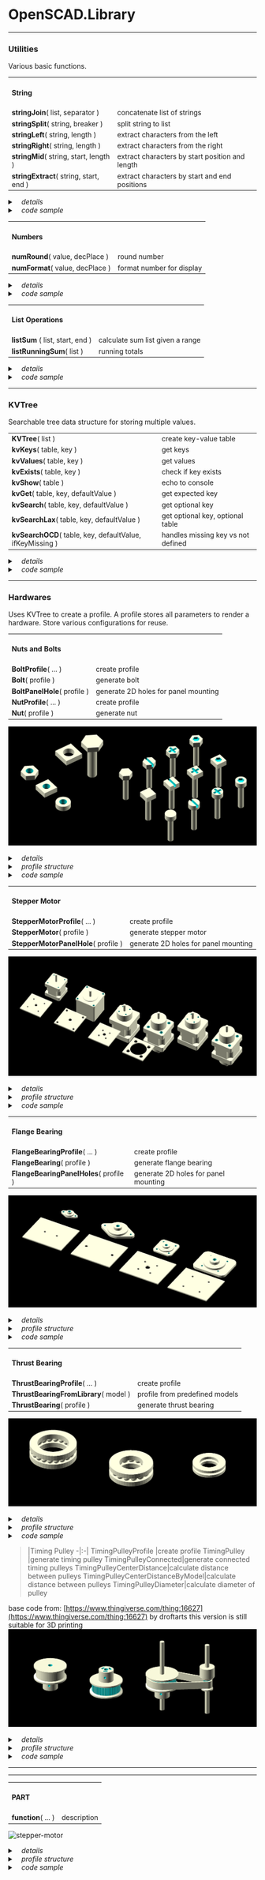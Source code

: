# OpenSCAD.Library
---

### Utilities
Various basic functions.

<!--section Utilities.String-->
<table>
<tr><td colspan="2"><h4>String</h4></td></tr>
<tr><td><b>stringJoin</b>( list, separator )      </td><td>concatenate list of strings</td></tr>
<tr><td><b>stringSplit</b>( string, breaker )     </td><td>split string to list</td></tr>
<tr><td><b>stringLeft</b>( string, length )       </td><td>extract characters from the left</td></tr>
<tr><td><b>stringRight</b>( string, length )      </td><td>extract characters from the right</td></tr>
<tr><td><b>stringMid</b>( string, start, length ) </td><td>extract characters by start position and length</td></tr>
<tr><td><b>stringExtract</b>( string, start, end )</td><td>extract characters by start and end positions</td></tr>
</table>

<details function>
  <summary>&nbsp; &nbsp;<i>details</i></summary>
<table>
<tr><td colspan="2"><h4>stringJoin( list, separator )
<tr><td>list          <td>list of strings
<tr><td>separator = ""<td>optional separator between items
<tr><td><b><i>return  <td>string
</table>
<table>
<tr><td colspan="2"><h4>stringSplit( string, breaker )
<tr><td>string       <td>string to split
<tr><td>breaker = "."<td>breaker to use to separate each substring
<tr><td><b><i>return <td>list of string
</table>
<table>
<tr><td colspan="2"><h4>stringLeft( string, length )
<tr><td>string      <td>string to extract from
<tr><td>length      <td>number of characters to extract from the left
<tr><td><b><i>return<td>string
</table>
<table>
<tr><td colspan="2"><h4>stringRight( string, length )
<tr><td>string      <td>string to extract from
<tr><td>length      <td>number of characters to extract from the right
<tr><td><b><i>return<td>string
</table>
<table>
<tr><td colspan="2"><h4>stringMid( string, start, length )
<tr><td>string      <td>string to extract from
<tr><td>start = 0   <td>starting character position to extract
<tr><td>length      <td>number of characters to extract
<tr><td><b><i>return<td>string
</table>
<table>
<tr><td colspan="2"><h4>stringExtract( string, start, end )
<tr><td>string      <td>string to extract from
<tr><td>start = 0   <td>starting character position to extract
<tr><td>end         <td>ending character position to extract
<tr><td><b><i>return<td>string
</table>

</details>

<details code>
  <summary>&nbsp; &nbsp;<i>code sample</i></summary>

```
echo("\n\n stringJoin(list,separator=\".\"):");
a = [ "apple", "banana", "carrot" ];
echo( str       ( a      ) ); // ["apple","banana","carrot"]
echo( stringJoin( a      ) ); // "applebananacarrot"
echo( stringJoin( a, "-" ) ); // "apple-banana-carrot"
b = [ 1, 22, 333 ];
echo( stringJoin( b      ) ); // "122333"
echo( stringJoin( b, "-" ) ); // "1-22-333"

echo("\n\n stringSplit(string,breaker=\".\"):");
echo( stringSplit( "apple"        , "." ) );   // ["apple"]
echo( stringSplit( "a.bb.ccc.dddd", "." ) );   // ["a","bb","ccc","dddd"]

echo("\n\n stringLeft(string,length):");       // "television"
echo(    stringLeft( "television", 1 ) );      // "t"
echo(    stringLeft( "television", 4 ) );      // "tele"

echo("\n\n stringRight(string,length):");      // "television"
echo(   stringRight( "television", 4 ) );      //       "sion"
echo(   stringRight( "television", 6 ) );      //     "vision"

echo("\n\n stringMid(string,start,length):");  // "television"
echo(     stringMid( "television", 0, 4 ) );   // "tele"
echo(     stringMid( "television", 4, 6 ) );   //     "vision"
echo(     stringMid( "television", 4, 5 ) );   //     "visio"

echo("\n\n stringExtract(string,start,end):"); // "television"
echo( stringExtract( "television", 0, 3 ) );   // "tele"
echo( stringExtract( "television", 4, 9 ) );   //     "vision"
echo( stringExtract( "television", 4, 5 ) );   //     "vi"
```
</details>
<!--/section-->

<!--section Utilities.Numbers-->
<table>
<tr><td colspan="2"><h4>Numbers</h4></td></tr>
<tr><td><b>numRound</b>( value, decPlace ) </td><td>round number
<tr><td><b>numFormat</b>( value, decPlace )</td><td>format number for display
</table>

<details function>
  <summary>&nbsp; &nbsp;<i>details</i></summary>
<table>
<tr><td colspan="2"><h4>numRound( value, decPlace=2 )
<tr><td>value       <td>number to round
<tr><td>decPlace = 2<td>decimal places to round to
<tr><td><b><i>return<td>number
</table>
<table>
<tr><td colspan="2"><h4>numFormat( value, decPlace=2, pos1000=3, sep1000=",", decPoint="." )
<tr><td>value         <td>number to format
<tr><td>decPlace = 2  <td>decimal places to round to
<tr><td>pos1000 = 3   <td>number of digits for 'thousand' separator
<tr><td>sep1000 = "," <td>character for 'thousand' separator
<tr><td>decPoint = "."<td>character for decimal point
<tr><td><b><i>return  <td>string
</table>
</details>

<details code>
  <summary>&nbsp; &nbsp;<i>code sample</i></summary>

```
echo("\n\n numRound(value,decPlace=2):");
echo( numRound( 123.45678     ) ); // 123.46
echo( numRound( 123.45678,  0 ) ); // 123
echo( numRound( 123.45678,  1 ) ); // 123.5
echo( numRound( 123.45678, -1 ) ); // 120
echo( numRound( 123.45678, -2 ) ); // 100

echo("\n\n numFormat(value,decPlace=2):");
n = 123456789.123456789;
echo( numFormat( n                               ) ); // "123,456,789.12"
echo( numFormat( n, 4                            ) ); // "123,456,789.1235"
echo( numFormat( n,    sep1000="`", decPoint="-" ) ); // "123`456`789-12"
echo( numFormat( n, 4, pos1000=4                 ) ); // "1,2345,6789.1235"
```
</details>

<!--/section-->

<!--section Utilities.List Operations-->

<table>
<tr><td colspan="2"><h4>List Operations</h4></td></tr>
<tr><td><b>listSum       </b>( list, start, end )</td><td>calculate sum list given a range
<tr><td><b>listRunningSum</b>( list )            </td><td>running totals
</table>

<details function>
  <summary>&nbsp; &nbsp;<i>details</i></summary>
<table>
<tr><td colspan="2"><h4>listSum( list, start=0, end )
<tr><td>list        <td>list of numbers
<tr><td>start = 0   <td>starting position to sum
<tr><td>end         <td>ending position to sum
<tr><td><b><i>return<td>number
</table>
<table>
<tr><td colspan="2"><h4>listRunningSum( list )
<tr><td>list        <td>list of numbers
<tr><td><b><i>return<td>list of numbers, output[n]=sum(input[0]:input[n])
</table>
</details>

<details code>
  <summary>&nbsp; &nbsp;<i>code sample</i></summary>

```
echo("\n\n listSum(list,start=0,end):");
a=[1,2,3,4,5];
echo( listSum(a          )); // 15
echo( listSum(a,   2,  3 )); // 7
echo( listSum(a,   2     )); // 12
echo( listSum(a,   2, 10 )); // 12
echo( listSum(a,   0,  3 )); // 10
echo( listSum(a, -10,  3 )); // 10
echo( listSum(a,   2,  0 )); // undef
echo( listSum(a,  10, 20 )); // undef

echo("\n\n listRunningSum(list):");
echo( listRunningSum(a) );   // [1, 3, 6, 10, 15]
```
</details>
<!--/section-->

---
### KVTree
Searchable tree data structure for storing multiple values.

<!--section Key-Value-->
<table>
<tr><td><b>KVTree</b>( list )</td><td>create key-value table</td></tr>
<tr><td><b>kvKeys</b>( table, key )</td><td>get keys</td></tr>
<tr><td><b>kvValues</b>( table, key )</td><td>get values</td></tr>
<tr><td><b>kvExists</b>( table, key )</td><td>check if key exists</td></tr>
<tr><td><b>kvShow</b>( table )</td><td>echo to console</td></tr>
<tr><td><b>kvGet</b>( table, key, defaultValue )</td><td>get expected key</td></tr>
<tr><td><b>kvSearch</b>( table, key, defaultValue )</td><td>get optional key</td></tr>
<tr><td><b>kvSearchLax</b>( table, key, defaultValue )</td><td>get optional key, optional table</td></tr>
<tr><td><b>kvSearchOCD</b>( table, key, defaultValue, ifKeyMissing )</td><td>handles missing key vs not defined</td></tr>
</table>

<details function>
  <summary>&nbsp; &nbsp;<i>details</i></summary>

<table>
<tr><td colspan="2"><h4>KVTree( list )
<tr><td>list        <td>list of key, value pairs
<tr><td><b><i>return<td>KVTree table (list)
</table>
<table>
<tr><td colspan="2"><h4>kvKeys( table, key )
<tr><td>table       <td>KVTree table
<tr><td>key         <td>if specified, returns the keys of of table[key] instead
<tr><td><b><i>return<td>list of keys
</table>
<table>
<tr><td colspan="2"><h4>kvValues( table, key )
<tr><td>table       <td>KVTree table
<tr><td>key         <td>if specified, returns the values of table[key] instead
<tr><td><b><i>return<td>list of values
</table>
<table>
<tr><td colspan="2"><h4>kvExists( table, key )
<tr><td>table       <td>KVTree table
<tr><td>key         <td>key to check for
<tr><td><b><i>return<td>boolean
</table>
<table>
<tr><td colspan="2"><h4>kvShow( table )
<tr><td>table       <td>KVTree table to display on console
</table>
<table>
<tr><td colspan="2"><h4>kvGet( table, key, defaultValue )
<tr><td>table       <td>KVTree table
<tr><td>key         <td>key to get
<tr><td>defaultValue<td>return if value found is undef
<tr><td><b><i>return<td>value from key
</table>
<table>
<tr><td colspan="2"><h4>kvSearch( table, key, defaultValue )
<tr><td>table       <td>KVTree table
<tr><td>key         <td>key to get
<tr><td>defaultValue<td>return if missing key or value found is undef
<tr><td><b><i>return<td>value from key
</table>
<table>
<tr><td colspan="2"><h4>kvSearchLax( table, key, defaultValue )
<tr><td>table       <td>KVTree table
<tr><td>key         <td>key to get
<tr><td>defaultValue<td>return if no table, missing key or value found is undef
<tr><td><b><i>return<td>value from key
</table>
<table>
<tr><td colspan="2"><h4>kvSearchOCD( table, key, defaultValue, ifKeyMissing )
<tr><td>table       <td>KVTree table
<tr><td>key         <td>key to get
<tr><td>defaultValue<td>return if value found is undef
<tr><td>ifKeyMissing<td>return if key is missing
<tr><td><b><i>return<td>value from key
</table>
<br>

| Version       | Invalid Table | Key is undef | Missing Key  | Value is undef |
| :------------ | :-----------: | :----------: | :----------: | :------------: |
| kvGet()       | ERROR         | ERROR        | ERROR        | defaultValue   |
| kvSearch()    | ERROR         | defaultValue | defaultValue | defaultValue   |
| kvSearchLax() | defaultValue  | defaultValue | defaultValue | defaultValue   |
| kvSearchOCD() | ERROR         | defaultValue | ifMissingKey | defaultValue   |

</details>

<details code>
  <summary>&nbsp; &nbsp;<i>code sample</i></summary>

```
table = KeyValue([
    "solo"   , 0,
    "notSure", undef,
    "fruit"  , KeyValue([ "apple", 1,      "banana", 2,       "carrot", 3     ]),
    "color"  , KeyValue([ "red"  , "meat", "green" , "grass", "blue"  , "sky" ]),
    "animal" , KeyValue([
        "dog"  , KeyValue([
            "breed", KeyValue([ "poodle",  10, "chihuahua", 20 ]),
            "color", KeyValue([ "white",   30, "brown",     40 ]) ]),
        "cat"  , KeyValue([
            "breed", KeyValue([ "siamese", 50, "persian",   60 ]),
            "color", KeyValue([ "cream",   70, "lilac",     80 ]) ]) ]),
    "model", "ABC123"
]);

echo( "\n\n ECHO: kvEcho()" );
kvEcho( table );

echo( "\n\n KEYS/VALUES: kvKeys()/kvValues()" );
echo( kvKeys  ( table ) );          // ["solo", "notSure", "fruit", "color", "animal", "model"]
echo( kvKeys  ( table, "color" ) ); // ["red", "green", "blue"]
echo( kvValues( table, "fruit" ) ); // [1, 2, 3]

echo( "\n\n KEYS EXISTS: kvExists()" );
echo( kvExists( table, "solo" ) );                    // true
echo( kvExists( table, "animal.dog.breed.poodle" ) ); // true
echo( kvExists( table, "animal.dog.breed.bulldog" ) ); // false

echo( "\n\n EXPECTED KEYS: kvGet()" );
echo( kvGet( table, "solo" ) );                   // 0
echo( kvGet( table, "notSure" ) );                // undef
echo( kvGet( table, "fruit.apple" ) );            // 1
echo( kvGet( table, "color.green" ) );            // "grass"
echo( kvGet( table, "animal.dog.color.white" ) ); // 30
echo( kvGet( table, "model" ) );                  // "ABC123"
//echo( kvGet( table, "missingKey" ) );           // ERROR: "[missingKey] missing"
//echo( kvGet( table, "fruit.dragon" ) );         // ERROR: "[dragon] in [fruit.dragon] missing"

echo( "\n\n INNER TABLE:" );
animalTable = kvGet( table, "animal" );
echo( kvGet( animalTable, "cat.breed.siamese" ) );         // 50

echo( "\n\n DEFAULT VALUES:" );
echo( kvGet( table, "notSure" ) );                         // undef
echo( kvGet( table, "notSure",      defaultValue=true ) ); // true
//echo( kvGet( table, "missingKey", defaultValue=1 ) );    // ERROR: "[missingKey] missing"

echo( "\n\n OPTIONAL KEYS: kvSearch()" );
echo( kvSearch( table, "missingKey" ) );                   // undef
echo( kvSearch( table, "animal.dragon" ) );                // undef
echo( kvSearch( table, "Model" ) );                        // undef

echo( kvSearch( table, "missingKey", defaultValue=123 ) ); // 123
echo( kvSearch( table, "notSure",    defaultValue=123 ) ); // 123
//echo( kvSearch( undef, "notSure",  defaultValue=123 ) ); // ERROR: "table not specified"

echo( "\n\n OPTIONAL TABLE: kvSearchLax()" );
echo( kvSearchLax( undef        ) );                       // undef
echo( kvSearchLax( table, undef ) );                       // undef

echo( "\n\n MISSING vs UNDEF: kvSearchOCD()" );
echo( kvSearchOCD( table, "missingKey", defaultValue="dunno"                         ) ); //  undef
echo( kvSearchOCD( table, "notSure"   , defaultValue="dunno"                         ) ); // "dunno"
echo( kvSearchOCD( table, "missingKey",                       ifKeyMissing="missing" ) ); // "missing"
echo( kvSearchOCD( table, "notSure"   ,                       ifKeyMissing="missing" ) ); //  undef
echo( kvSearchOCD( table, "missingKey", defaultValue="dunno", ifKeyMissing="missing" ) ); // "missing"
echo( kvSearchOCD( table, "notSure"   , defaultValue="dunno", ifKeyMissing="missing" ) ); // "dunno"

echo( "\n\n FUNCTION" );
mathPack = KeyValue([
    "+", function(x,y) x+y,
    "-", function(x,y) x-y,
    "x", function(x,y) x*y,
    "/", function(x,y) x/y
]);
echo( kvGet(mathPack,"+")(10,20) ); // 30
echo( kvGet(mathPack,"x")(10,20) ); // 200     
```
Console for kvEcho():
```
solo: 0
notSure: <undef>
fruit =
   apple: 1
   banana: 2
   carrot: 3
color =
   red: "meat"
   green: "grass"
   blue: "sky"
animal =
   dog =
      breed =
         poodle: 10
         chihuahua: 20
      color =
         white: 30
         brown: 40
   cat =
      breed =
         siamese: 50
         persian: 60
      color =
         cream: 70
         lilac: 80
model: "ABC123"
```
</details>
<!--/section-->

---
### Hardwares
Uses KVTree to create a profile. A profile stores all parameters to render a hardware. Store various configurations for reuse.

<!--section Stepper Motor-->
<table>
<tr><td colspan="2"><h4>Nuts and Bolts</h4></td></tr>
<tr><td><b>BoltProfile</b>( ... )</td><td>create profile</td></tr>
<tr><td><b>Bolt</b>( profile )</td><td>generate bolt</td></tr>
<tr><td><b>BoltPanelHole</b>( profile )</td><td>generate 2D holes for panel mounting</td></tr>
<tr><td><b>NutProfile</b>( ... )</td><td>create profile</td></tr>
<tr><td><b>Nut</b>( profile )</td><td>generate nut</td></tr>
</table>

![photo](/images/nuts-bolts.png)
<details function>
  <summary>&nbsp; &nbsp;<i>details</i></summary>

<table>
<tr><td colspan="3"><h4>BoltProfile( ... )</td></tr>
<tr><td>model           <td>        <td>user defined model name
<tr><td>shape = "hex"   <td>        <td>shape of head: "hex", "square" or "round"
<tr><td>feature = "none"<td>        <td>feature on head: "none", "minus", "plus" or "hex"
<tr><td>shaftDiameter   <td>&#10004;<td>shaft diameter
<tr><td>length          <td>&#10004;<td>length, exclusing head
<tr><td>headDiameter    <td>&#10004;<td>head diameter
<tr><td>headThickness   <td>&#10004;<td>head thickness
<tr><td colspan="2"><b><i>return    <td>KVTree profile
</table>
<table>
<tr><td colspan="3"><h4>Bolt( profile )
<tr><td>profile<td>&#10004;<td>bolt profile to display
</table>
<table>
<tr><td colspan="3"><h4>BoltPanelHole( profile )
<tr><td>profile<td>&#10004;<td>bolt profile to generate panel holes for
</table>

<table>
<tr><td colspan="3"><h4>NutProfile( ... )</td></tr>
<tr><td>model        <td>        <td>user defined model name
<tr><td>shape = "hex"<td>        <td>shape of head: "hex", "square" or "round"
<tr><td>boltDiameter <td>&#10004;<td>inside diameter
<tr><td>nutDiameter  <td>&#10004;<td>outside diameter
<tr><td>thickness    <td>&#10004;<td>thickness
<tr><td colspan="2"><b><i>return<td>KVTree profile
</table>
<table>
<tr><td colspan="3"><h4>Nut( profile )
<tr><td>profile<td>&#10004;<td>nut profile to display
</table>
</details>

<details structure>
  <summary>&nbsp; &nbsp;<i>profile structure</i></summary>

```
type: "bolt"
model: "esV"
diameter: 5
length: 20
head =
   shape: "hex"
   diameter: 10
   thickness: 3
   feature: "none"
```
```
type: "nut"
model: "ella"
shape: "hex"
boltDiameter: 5
nutDiameter: 8
thickness: 3"
```
</details>

<details code>
  <summary>&nbsp; &nbsp;<i>code sample</i></summary>

```
profile = BoltProfile(
    shape         = "hex",  // "hex" | "square" | "round" 
    feature       = "none", // "none" | "minus" | "plus" | "hex"
    shaftDiameter = 5,
    length        = 20,
    headDiameter  = 10,
    headThickness = 3 );
Bolt( profile );

translate( [0,-15,0] )
    linear_extrude( 3 )
    difference() {
        square( [10,10], center=true );
        BoltPanelHole( profile );
    }

translate( [30,0,0] ) {
                          featureVariation( "hex" );
    translate( [20,0,0] ) featureVariation( "square" );
    translate( [40,0,0] ) featureVariation( "round" );
}

translate( [0,-40,0] ) {
    nut1 = NutProfile( shape="hex",    boltDiameter=5, nutDiameter=8, thickness=3 );
    nut2 = NutProfile( shape="square", boltDiameter=5, nutDiameter=8, thickness=3 );
    nut3 = NutProfile( shape="round",  boltDiameter=5, nutDiameter=8, thickness=3 );
                          Nut( nut1 );
    translate( [10,0,0] ) Nut( nut2 );
    translate( [20,0,0] ) Nut( nut3 );
}

module featureVariation( shape ) {
    b1 = BoltProfile( shape=shape, shaftDiameter=3, length=15, headDiameter=6, headThickness=3 );
    Bolt( b1 );
    translate( [0,15,0] ) {
        b2 = BoltProfile( shape=shape, feature="minus", shaftDiameter=3, length=15, headDiameter=6, headThickness=3 );
        Bolt( b2 );
    }
    translate( [0,30,0] ) {
        b3 = BoltProfile( shape=shape, feature="plus", shaftDiameter=3, length=15, headDiameter=6, headThickness=3 );
        Bolt( b3 );
    }
    translate( [0,45,0] ) {
        b4 = BoltProfile( shape=shape, feature="hex", shaftDiameter=3, length=15, headDiameter=6, headThickness=3 );
        Bolt( b4 );
    }
}
```
</details>

<!--/section-->

<!--section Stepper Motor-->
<table>
<tr><td colspan="2"><h4>Stepper Motor</h4></td></tr>
<tr><td><b>StepperMotorProfile</b>( ... )</td><td>create profile</td></tr>
<tr><td><b>StepperMotor</b>( profile )</td><td>generate stepper motor</td></tr>
<tr><td><b>StepperMotorPanelHole</b>( profile )</td><td>generate 2D holes for panel mounting</td></tr>
</table>

![photo](/images/stepper-motor.png)

<details function>
  <summary>&nbsp; &nbsp;<i>details</i></summary>

<table>
<tr><td colspan="3"><h4>StepperMotorProfile( ... )</td></tr>
<tr><td>model              <td>        <td>user defined model name
<tr><td>nemaModel          <td>1A      <td>use info from NEMA model (unless overridden)
<tr><td>bodyDiameter       <td>1B      <td>width and depth of the motor
<tr><td>bodyLength         <td>1B      <td>length excluding shafts and cylinders
<tr><td>shaftDiameter      <td>1B      <td>shaft diameter
<tr><td>shaftLength        <td>1B      <td>shaft length
<tr><td>boltProfile        <td>2A      <td>use info from bolt profile (unless overridden)
<tr><td>boltDiameter       <td>2B      <td>bolt diameter
<tr><td>boltLength         <td>2B      <td>bolt length
<tr><td>boltToBoltDistance <td>&#10004;<td>distance between bolts
<tr><td>frontCylinder      <td>        <td>list [ diameter, height ]
<tr><td>backCylinder       <td>        <td>list [ diameter, height ]
<tr><td>flangeThickness    <td>        <td>list [ upper height, lower height ]
<tr><td>bodyTaper          <td>        <td>taper on body between flanges
<tr><td>overallTaper       <td>        <td>taper on motor body
<tr><td>backShaftLength = 0<td>        <td>length of shaft at the back
<tr><td>panelHoleDiameter  <td>        <td>size of center hole for panel mounting the motor
<tr><td colspan="2"><b><i>return<td>KVTree profile
</table>
<table>
<tr><td colspan="3"><h4>StepperMotor( profile )
<tr><td>profile<td>&#10004;<td>stepper motor profile to display
</table>
<table>
<tr><td colspan="3"><h4>StepperMotorPanelHole( profile )
<tr><td>profile<td>&#10004;<td>stepper motor profile to generate panel holes for
</table>
</details>

<details structure>
  <summary>&nbsp; &nbsp;<i>profile structure</i></summary>

```
type: "stepper motor"
model: "Wantai 57BYGH420-2"
nema: ""
bodyDiameter: 56.4
length =
   all: 77
   body: 57.6
   bodyOnly: 56
   frontCylinder: 1.6
   backCylinder: 0
   shaft: 19.4
   backShaft: 0
   frontFlange: 4.8
   backFlange: 0
shaft =
   diameter: 6.35
   length: 19.4
backShaft =
   diameter: 6.35
   length: 0
bolt =
   diameter: 5
   length: 10
   distance: 47.14
panelHole: 8.35
frontCylinder =
   diameter: 38.1
   length: 1.6
backCylinder =
   diameter: 0
   length: 0
taper =
   overall: 2.82
   body: 1
```
</details>

<details code>
  <summary>&nbsp; &nbsp;<i>code sample</i></summary>

```
profile1 = StepperMotorProfile( nemaModel="NEMA17" );
PartAndPanel() {
    StepperMotor( profile1 );
    StepperMotorPanelHoles( profile1 );
};

// custom size
// https://www.sparkfun.com/products/13656 ==> Wantai 57BYGH420-2
// https://www.openimpulse.com/blog/wp-content/uploads/wpsc/downloadables/57BYGH420-Stepper-Motor-Datasheet.pdf
profile2 = StepperMotorProfile(
    model           = "Wantai 57BYGH420-2",
    bodyDiameter    = 56.4,
    bodyLength      = 56,
    shaftDiameter   = 6.35,
    shaftLength     = 21-1.6,
    boltDiameter    = 5,
    boltLength      = 10,
    boltDistance    = 47.14,
    frontCylinder   = [ 38.1, 1.6 ], // diameter, height
    flangeThickness = [  4.8,   0 ], // upper, lower
    bodyTaper       = 1 );
translate( [100,0,0] )
PartAndPanel() {
    StepperMotor( profile2 );
    StepperMotorPanelHoles( profile2, enlargeBolt=3 );
};
kvEcho( profile2 );

// with gear, bolts on gear
profile3 = StepperMotorProfile(
    nemaModel     = "NEMA23",
    boltDistance  = 20,
    frontCylinder = [40,20]
);
translate( [200,0,0] )
PartAndPanel() {
    StepperMotor( profile3 );
    StepperMotorPanelHoles( profile3 );
};
    
// with gear, bolts on body, back cylinder and shaft
// bigger panel hole
profile4 = StepperMotorProfile(
    nemaModel          = "NEMA23",
    boltDiameter       = 8,
    boltLength         = 25+8,    // go below frontCylinderLength
    boltDistance       = 38,
    frontCylinder      = [40,25],
    backCylinder       = [40,20],
    panelHoleDiameter  = 40+2,    // larger than frontCylinderDiameter
    backShaftLength    = 20 );
translate( [300,0,0] ) {
    // position to upper flange
    translate( [0,0, kvGet(profile4,"length.frontCylinder")] )
        StepperMotor( profile4 );
    translate( [0,-100,0] ) PanelOnly()
        StepperMotorPanelHoles( profile4 );
}

// position to lower shaft
translate( [400,0,0] ) {
    translate( [0,0,kvGet(profile3,"length.body")] )
        StepperMotor( profile3 );
}

// position to bottom of body, excluding lower cylinder
translate( [500,0,0] ) {
    translate( [0,0,kvGet(profile4,"length.body")-kvGet(profile4,"length.backCylinder")] )
        StepperMotor( profile4 );
}

module PartAndPanel() {
    children(0);
    translate( [0,-100,0] )
        PanelOnly() children(1);
}
module PanelOnly() {
    linear_extrude( 3 )
    difference() {
        square( [60,60], center=true );
        children();
    }
}
```
</details>

<!--/section-->


<!--section Hardware.FlangeBearing-->
<table>
<tr><td colspan="2"><h4>Flange Bearing</h4></td></tr>
<tr><td><b>FlangeBearingProfile</b>( ... )</td><td>create profile</td></tr>
<tr><td><b>FlangeBearing</b>( profile )</td><td>generate flange bearing</td></tr>
<tr><td><b>FlangeBearingPanelHoles</b>( profile )</td><td>generate 2D holes for panel mounting</td></tr>
</table>

![photo](/images/bearing-flange.png)

<details function>
  <summary>&nbsp; &nbsp;<i>details</i></summary>

<table>
<tr><td colspan="3"><h4>FlangeBearingProfile( ... )</td></tr>
<tr><td>model           <td>        <td>user defined model name
<tr><td>shaftDiameter   <td>&#10004;<td>shaft diameter
<tr><td>boltDiameter = 5<td>        <td>size of bolts
<tr><td>boltDistance    <td>&#10004;<td>bolt to bolt distance
<tr><td>boltCount = 2   <td>        <td>number of bolts, 2 or 4 only
<tr><td>height          <td>&#10004;<td>height of central part
<tr><td>ringHeight      <td>        <td>height of ring around the center
<tr><td>baseHeight      <td>        <td>thickness of base
<tr><td>width           <td>        <td>overall width
<tr><td>depth           <td>        <td>overall depth
<tr><td colspan="2"><b><i>return<td>KVTree profile
</table>
<table>
<tr><td colspan="3"><h4>FlangeBearing( profile )
<tr><td>profile<td>&#10004;<td>flange bearing profile to display
</table>
<table>
<tr><td colspan="3"><h4>FlangeBearingPanelHoles( profile )
<tr><td>profile<td>&#10004;<td>flange bearing profile to generate panel holes for
</table>
</details>

<details structure>
  <summary>&nbsp; &nbsp;<i>profile structure</i></summary>

```
type: "flange bearing"
model: "FB-100"
shaftDiameter: 10
bolt =
   diameter: 5
   distance: 50
   count: 4
width: 100
depth: 80
height =
   center: 32
   ring: 25
   base: 10
```
</details>

<details code>
  <summary>&nbsp; &nbsp;<i>code sample</i></summary>

```
profile2a = FlangeBearingProfile(
    shaftDiameter =  8,
    boltDistance  = 37,
    height        = 12 );
PartAndPanel() {
    FlangeBearing( profile2a );
    FlangeBearingPanelHole( profile2a );
}

profile2b = FlangeBearingProfile(
    shaftDiameter =  10,
    boltDiameter  =   5, 
    boltDistance  =  80,
    boltCount     =   2, 
    height        =  20,
    width         = 100,
    depth         =  60 );
translate( [150,0,0] )
PartAndPanel() {
    FlangeBearing( profile2b );
    FlangeBearingPanelHole( profile2b, enlargeBolt=3 );
}

profile4a = FlangeBearingProfile( 
    shaftDiameter =  8,
    boltDistance  = 37,
    boltCount     =  4, 
    height        = 12 );
translate( [300,0,0] )
PartAndPanel() {
    FlangeBearing( profile4a );
    FlangeBearingPanelHole( profile4a, omitCenterHole=false, enlargeShaft=5 );
}

profile4b = FlangeBearingProfile(
    shaftDiameter =  10,
    boltDiameter  =   5,
    boltDistance  =  50,
    boltCount     =   4, 
    height        =  32,
    ringHeight    =  25, 
    baseHeight    =  10,
    width         = 100,
    depth         =  80 );
translate( [450,0,0] )
PartAndPanel() {
    FlangeBearing( profile4b );
    FlangeBearingPanelHole( profile4b );
}

module PartAndPanel() {
    children(0);
    translate( [0,-100,0] )
        linear_extrude( 3 )
        difference() {
            square( [120,100], center=true );
            children(1);
        }
}
```
</details>
<!--/section-->

<!--section Hardware.Thrust Bearing-->
<table>
<tr><td colspan="2"><h4>Thrust Bearing</h4></td></tr>
<tr><td><b>ThrustBearingProfile</b>( ... )</td><td>create profile</td></tr>
<tr><td><b>ThrustBearingFromLibrary</b>( model )</td><td>profile from predefined models</td></tr>
<tr><td><b>ThrustBearing</b>( profile )</td><td>generate thrust bearing</td></tr>
</table>

![stepper-motor](/images/bearing-thrust.png)

<details function>
  <summary>&nbsp; &nbsp;<i>details</i></summary>

<table>
<tr><td colspan="3"><h4>ThrustBearingProfile( ... )</td></tr>
<tr><td>model       <td>        <td>user defined model name
<tr><td>ID          <td>&#10004;<td>outside diameter
<tr><td>OD          <td>&#10004;<td>inside diameter
<tr><td>thickness   <td>&#10004;<td>thickness
<tr><td colspan="2"><b><i>return<td>KVTree profile
</table>
<table>
<tr><td colspan="3"><h4>ThrustBearingFromLibrary( model )
<tr><td>model<td>&#10004;<td>commercial name of thrust bearing, see source code
<tr><td colspan="2"><b><i>return<td>profile from predefined modes (see source code)
</table>
<table>
<tr><td colspan="3"><h4>ThrustBearing( profile )
<tr><td>profile<td>&#10004;<td>thrust bearing profile to display
</table>
</details>

<details structure>
  <summary>&nbsp; &nbsp;<i>profile structure</i></summary>

```
type: "thrust bearing"
model: "51102"
ID: 15
OD: 28
thickness: 9
```
</details>

<details code>
  <summary>&nbsp; &nbsp;<i>code sample</i></summary>

```
profile1 = ThrustBearingProfile(
    model="dunkin", ID=20, OD=30, thickness=10 );
ThrustBearing( profile1 );

profile2 = ThrustBearingFromLibrary( "51102" );
translate( [50,0,-kvGet(profile2,"thickness")] )
    ThrustBearing( profile2 );

profile3 = ThrustBearingFromLibrary( "F12-21M" );
translate( [100,0,0] )
    ThrustBearing( profile3, omitBalls=true );
```
</details>

>|Timing Pulley
-|:-|
TimingPulleyProfile  |create profile
TimingPulley         |generate timing pulley
TimingPulleyConnected|generate connected timing pulleys
TimingPulleyCenterDistance|calculate distance between pulleys
TimingPulleyCenterDistanceByModel|calculate distance between pulleys
TimingPulleyDiameter|calculate diameter of pulley

<!--/section-->

<!--section Hardware.Timing Pulley-->
<!--
<table>
<tr><td colspan="2"><h4>Timing Pulley</h4>
</h4></td></tr>
<tr><td><b>TimingPulleyProfile</b>( ... )</td><td>create profile</td></tr>
<tr><td><b>TimingPulley</b>( profile )</td><td>generate timing pulley</td></tr>
<tr><td><b>TimingPulleyConnected</b>( profile1, profile2, beltLength )</td><td>generate connected timing pulleys</td></tr>
<tr><td><b>TimingPulleyCenterDistance</b>( profile1, profile2, beltLength )</td><td>center to center distance between 2 pulleys</td></tr>
<tr><td><b>TimingPulleyCenterDistanceByModel</b>( model, tooth1, tooth2, beltLength )</td><td>center to center distance between 2 pulleys</td></tr>
<tr><td><b>TimingPulleyDiameter</b>( model, toothCount )</td><td>calculate diameter of pulley</td></tr>
</table>
-->

base code from: [https://www.thingiverse.com/thing:16627](https://www.thingiverse.com/thing:16627) by droftarts
this version is still suitable for 3D printing
![stepper-motor](/images/timing-pulley.png)

<details function>
  <summary>&nbsp; &nbsp;<i>details</i></summary>


|>|>|TimingPulleyProfile( ... )
|-|-|:-|
| model                 | &nbsp;   | user defined model name
| toothModel            | &#10004; | pulley type, eg. "T5", "GT2 2mm"...
| toothCount            | &#10004; | number of teeth
| beltWidth             | &#10004; | thickness of notched cylinder
| shaftDiameter         | &#10004; | shaft diameter
| topFlangeInfo         | &nbsp;   | list [ radiusOffset, taperedHeight, flatHeight ]
| bottomFlangeInfo      | &nbsp;   | list [ radiusOffset, taperedHeight, flatHeight ]
| hubInfo               | &nbsp;   | list [ diameter, height ]
| nutInfo               | &nbsp;   | list [ "hex" or "square", boltDiameter, nutDiameter, thickness ]
| captiveNutsInfo       | &nbsp;   | list [ nutCount, angleBetweenNuts, offsetFromShaft ]
| toothWidthTweak = 0.2 | &nbsp;   | adjustments to fine tune 3D printing...
| toothDepthTweak = 0   | &nbsp;   | ... see source timingPulleyNotchedCylinderCore()
| **_return_**          |          | KVTree profile

|>|>|TimingPulley( profile )
|-|-|:-|
|model|&#10004;|user defined model name

|>|>|TimingPulleyConnected( profile1, profile2, beltLength )
|-|-|:-|
| profile1        | &#10004; | timing pulley profile 1
| profile2        | &#10004; | timing pulley profile 2
| beltLength      | &#10004; | length of belt to use
| beltWidth       | &nbsp;   | width of belt
| beltThickness=2 | &nbsp;   | thickness of belt for display
| reversed=false  | &nbsp;   | reverse 2nd pulley (hub of other side)
| omitTeeth=false | &nbsp;   | omit teeth notches for display performance
| showBelt=true   | &nbsp;   | display connecting belt
 
<!--
<table>
<tr><td colspan="3"><h4>TimingPulleyProfile( ... )
<tr><td>model                <td>        <td>user defined model name
<tr><td>toothModel           <td>&#10004;<td>pulley type, eg. "T5", "GT2 2mm"...
<tr><td>toothCount           <td>&#10004;<td>number of teeth
<tr><td>beltWidth            <td>&#10004;<td>thickness of notched cylinder
<tr><td>shaftDiameter        <td>&#10004;<td>shaft diameter
<tr><td>topFlangeInfo        <td>        <td>list [ radiusOffset, taperedHeight, flatHeight ]
<tr><td>bottomFlangeInfo     <td>        <td>list [ radiusOffset, taperedHeight, flatHeight ]
<tr><td>hubInfo              <td>        <td>list [ diameter, height ]
<tr><td>nutInfo              <td>        <td>list [ "hex" or "square", boltDiameter, nutDiameter, thickness ]
<tr><td>captiveNutsInfo      <td>        <td>list [ nutCount, angleBetweenNuts, offsetFromShaft ]
<tr><td>toothWidthTweak = 0.2<td>        <td>adjustments to fine tune 3D printing...
<tr><td>toothDepthTweak = 0  <td>        <td>... see source timingPulleyNotchedCylinderCore()
<tr><td colspan="2"><b><i>return<td>KVTree profile
</table>
<table>
<tr><td colspan="3"><h4>TimingPulley( profile )
<tr><td>profile<td>&#10004;<td>timing pulley profile to display
</table>
<table>
<tr><td colspan="3"><h4>TimingPulleyConnected( profile1, profile2, beltLength )
<tr><td>profile1       <td>&#10004;<td>timing pulley profile 1
<tr><td>profile2       <td>&#10004;<td>timing pulley profile 2
<tr><td>beltLength     <td>&#10004;<td>length of belt to use
<tr><td>beltWidth      <td>        <td>width of belt
<tr><td>beltThickness=2<td>        <td>thickness of belt for display
<tr><td>reversed=false <td>        <td>reverse 2nd pulley (hub of other side)
<tr><td>omitTeeth=false<td>        <td>omit notches for display performance
<tr><td>showBelt=true  <td>        <td>show or hide connecting belt
</table>
-->

<table>
<tr><td colspan="3"><h4>TimingPulleyCenterDistance( profile1, profile2, beltLength )
<tr><td>profile1  <td>&#10004;<td>timing pulley profile 1
<tr><td>profile2  <td>&#10004;<td>timing pulley profile 2
<tr><td>beltLength<td>&#10004;<td>length of belt to use
<tr><td colspan="2"><b><i>return<td>distance between centers
</table>
<table>
<tr><td colspan="3"><h4>TimingPulleyCenterDistanceByModel( model, toothCount1, toothCount2, beltLength )
<tr><td>model      <td>&#10004;<td>pulley type, eg. "T5", "GT2 2mm"...
<tr><td>toothCount1<td>&#10004;<td>number of teeth of pulley 1
<tr><td>toothCount2<td>&#10004;<td>number of teeth of pulley 2
<tr><td>beltLength <td>&#10004;<td>length of belt to use
<tr><td colspan="2"><b><i>return<td>distance between centers
</table>
<table>
<tr><td colspan="3"><h4>TimingPulleyDiameter( model, toothCount )
<tr><td>model     <td>&#10004;<td>pulley type, eg. "T5", "GT2 2mm"...
<tr><td>toothCount<td>&#10004;<td>number of teeth of pulley 1
<tr><td colspan="2"><b><i>return<td>diameter of pulley
</table>
</details>

<details structure>
  <summary>&nbsp; &nbsp;<i>profile structure</i></summary>

```
type: "timing pulley"
model: "pushy-101"
toothModel: "GT2 2mm"
toothCount: 60
beltWidth: 12
shaftDiameter: 6
height =
   total: 33
   beltCenter: 24
   belt: 12
   topFlange: 3
   bottomFlange: 3
   hub: 15
topFlange =
   offset: 3
   height: 3
   taperHeight: 1
   flatHeight: 2
bottomFlange =
   offset: 3
   height: 3
   taperHeight: 1
   flatHeight: 2
hub =
   diameter: 20
   height: 15
nut =
   shape: "hex"
   boltDiameter: 3.2
   nutDiameter: 5.7
   thickness: 2.7
captiveNuts =
   count: 3
   angleBetweenNuts: 120
   offsetFromShaft: 1.2
tweak =
   toothWidth: 0
   toothDepth: 0
```
</details>

<details code>
  <summary>&nbsp; &nbsp;<i>code sample</i></summary>

```
profile1 = TimingPulleyProfile(

    toothModel         = "GT2 2mm",
    toothCount         =   60,
    beltWidth          =   12,
    shaftDiameter      =    6,
    topFlangeInfo    = [    3,   // offset notched cylinder diameter
                            1,   // tapered height
                            2    // flat height
                       ],
    bottomFlangeInfo = [    3,
                            1,
                            2
                       ],
    hubInfo          = [   20,   // diameter
                           15    // height
                       ],         
    nutInfo          = [ "hex",  // hex or square
                            3.2, // bolt diameter
                            5.7, // nut diameter
                            2.7  // thickness
                       ],
    captiveNutsInfo  = [    3,   // number of nuts
                          120,   // angle between nuts
                            1.2  // offset from shaft (NOT offset from center)
                       ],
    toothWidthTweak    =    0.2, // fine tune teeth for 3D printing
    toothDepthTweak    =    0
    );

translate( [0,0,0] )
    TimingPulley( profile1, omitTeeth=true );

// 3-D PRINTING (detailed but slow)
translate( [75,0,0] )
    TimingPulley( profile1, for3DPrinting=true, autoFlip=true );

// CONNECTED PULLEYS
profile2 = TimingPulleyProfile(
    toothModel="GT2 2mm",
    toothCount=16, beltWidth=12,
    shaftDiameter=6,
    topFlangeInfo=[3,1,2], bottomFlangeInfo=[3,1,2],
    hubInfo=[20,15] );

beltLength=200;
center2center = TimingPulleyCenterDistance( profile1, profile2, beltLength );
s1 = kvGet(profile1,"shaftDiameter" );
s2 = kvGet(profile2,"shaftDiameter" );

translate( [150,0,0] ) {
    TimingPulleyConnected( profile1, profile2, beltLength, beltWidth=10, reversed=true );            
                                     translate( [0,0,30] ) cylinder( 100, d=s1, center=true );
    translate( [center2center,0,0] ) translate( [0,0,30] ) cylinder( 100, d=s2, center=true );
}

// COMPUTATIONS
echo( TimingPulleyDiameter( "AT5", 64 ) );
echo( TimingPulleyDiameter( "AT5", 20 ) );
echo( TimingPulleyCenterDistanceByModel( "AT5", 64, 20, 700 ) );
```
</details>

<!--/section-->





---
---
<!--section TEMPLATE-->
<table>
<tr><td colspan="2"><h4>PART</h4></td></tr>
<tr><td><b>function</b>( ... )</td><td>description</td></tr>
</table>

![stepper-motor](/images/abc.png)

<details function>
  <summary>&nbsp; &nbsp;<i>details</i></summary>

<table>
<tr><td colspan="2"><h4>function( ... )</td></tr>
<tr><td>param              <td>description
<tr><td><b><i>return       <td>description
</table>
</details>

<details structure>
  <summary>&nbsp; &nbsp;<i>profile structure</i></summary>

```
tree
```
</details>

<details code>
  <summary>&nbsp; &nbsp;<i>code sample</i></summary>

```
code

```
</details>

<!--/section-->


<!--
## TEST ONLY
<details>

  <summary>Click to expand!</summary>
  
  ## Heading
  
  ### 3rd level

  #### 4th

  ##### 5th

  1. A numbered
  2. list
     * With some
     * Sub bullets

</details>
.  

  ## Heading
  
  ### 3rd level

  #### 4th

  ##### 5th

  1. A numbered
  2. list
     * With some
     * Sub bullets
.  
  
hello there  
  
  

```
code
```

[Contribution guidelines for this project](docs/CONTRIBUTING.md)
-->
